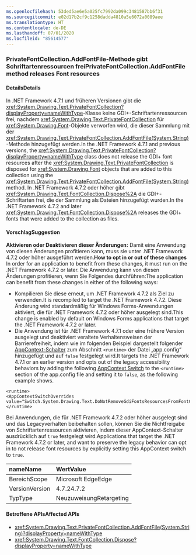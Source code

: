 ```yaml
---
ms.openlocfilehash: 53ded5ae6e5a025fc7992da099c3481587bb6f31
ms.sourcegitcommit: e02d17b2cf9c1258dadda4810a5e6072a0089aee
ms.translationtype: HT
ms.contentlocale: de-DE
ms.lasthandoff: 07/01/2020
ms.locfileid: "85614577"
---
```

### <a name="privatefontcollectionaddfontfile-method-releases-font-resources"></a><span data-ttu-id="1539d-101">PrivateFontCollection.AddFontFile-Methode gibt Schriftartenressourcen frei</span><span class="sxs-lookup"><span data-stu-id="1539d-101">PrivateFontCollection.AddFontFile method releases Font resources</span></span>

#### <a name="details"></a><span data-ttu-id="1539d-102">Details</span><span class="sxs-lookup"><span data-stu-id="1539d-102">Details</span></span>

<span data-ttu-id="1539d-103">In .NET Framework 4.7.1 und früheren Versionen gibt die <xref:System.Drawing.Text.PrivateFontCollection?displayProperty=nameWithType>-Klasse keine GDI+-Schriftartenressourcen frei, nachdem <xref:System.Drawing.Text.PrivateFontCollection> für <xref:System.Drawing.Font>-Objekte verworfen wird, die dieser Sammlung mit der <xref:System.Drawing.Text.PrivateFontCollection.AddFontFile(System.String)>-Methode hinzugefügt werden.</span><span class="sxs-lookup"><span data-stu-id="1539d-103">In the .NET Framework 4.7.1 and previous versions, the <xref:System.Drawing.Text.PrivateFontCollection?displayProperty=nameWithType> class does not release the GDI+ font resources after the <xref:System.Drawing.Text.PrivateFontCollection> is disposed for <xref:System.Drawing.Font> objects that are added to this collection using the <xref:System.Drawing.Text.PrivateFontCollection.AddFontFile(System.String)> method.</span></span> <span data-ttu-id="1539d-104">In .NET Framework 4.7.2 oder höher gibt <xref:System.Drawing.Text.FontCollection.Dispose%2A> die GDI+-Schriftarten frei, die der Sammlung als Dateien hinzugefügt wurden.</span><span class="sxs-lookup"><span data-stu-id="1539d-104">In the .NET Framework 4.7.2 and later <xref:System.Drawing.Text.FontCollection.Dispose%2A> releases the GDI+ fonts that were added to the collection as files.</span></span>

#### <a name="suggestion"></a><span data-ttu-id="1539d-105">Vorschlag</span><span class="sxs-lookup"><span data-stu-id="1539d-105">Suggestion</span></span>

<span data-ttu-id="1539d-106">**Aktivieren oder Deaktivieren dieser Änderungen:** Damit eine Anwendung von diesen Änderungen profitieren kann, muss sie unter .NET Framework 4.7.2 oder höher ausgeführt werden.</span><span class="sxs-lookup"><span data-stu-id="1539d-106">**How to opt in or out of these changes** In order for an application to benefit from these changes, it must run on the .NET Framework 4.7.2 or later.</span></span> <span data-ttu-id="1539d-107">Die Anwendung kann von diesen Änderungen profitieren, wenn Sie Folgendes durchführen:</span><span class="sxs-lookup"><span data-stu-id="1539d-107">The application can benefit from these changes in either of the following ways:</span></span>

- <span data-ttu-id="1539d-108">Kompilieren Sie diese erneut, um .NET Framework 4.7.2 als Ziel zu verwenden.</span><span class="sxs-lookup"><span data-stu-id="1539d-108">It is recompiled to target the .NET Framework 4.7.2.</span></span> <span data-ttu-id="1539d-109">Diese Änderung wird standardmäßig für Windows Forms-Anwendungen aktiviert, die für .NET Framework 4.7.2 oder höher ausgelegt sind.</span><span class="sxs-lookup"><span data-stu-id="1539d-109">This change is enabled by default on Windows Forms applications that target the .NET Framework 4.7.2 or later.</span></span>
- <span data-ttu-id="1539d-110">Die Anwendung ist für .NET Framework 4.7.1 oder eine frühere Version ausgelegt und deaktiviert veraltete Verhaltensweisen der Barrierefreiheit, indem wie im folgenden Beispiel dargestellt folgender [AppContext-Schalter](https://docs.microsoft.com/dotnet/framework/configure-apps/file-schema/runtime/appcontextswitchoverrides-element) zum Abschnitt `<runtime>` der Datei „app.config“ hinzugefügt und auf `false` festgelegt wird.</span><span class="sxs-lookup"><span data-stu-id="1539d-110">It targets the .NET Framework 4.7.1 or an earlier version and opts out of the legacy accessibility behaviors by adding the following [AppContext Switch](https://docs.microsoft.com/dotnet/framework/configure-apps/file-schema/runtime/appcontextswitchoverrides-element) to the `<runtime>` section of the app.config file and setting it to `false`, as the following example shows.</span></span>

<pre><code class="lang-xml">&lt;runtime&gt;&#13;&#10;&lt;AppContextSwitchOverrides value=&quot;Switch.System.Drawing.Text.DoNotRemoveGdiFontsResourcesFromFontCollection=false&quot;/&gt;&#13;&#10;&lt;/runtime&gt;&#13;&#10;</code></pre>

<span data-ttu-id="1539d-111">Bei Anwendungen, die für .NET Framework 4.7.2 oder höher ausgelegt sind und das Legacyverhalten beibehalten sollen, können Sie die Nichtfreigabe von Schriftartenressourcen aktivieren, indem dieser AppContext-Schalter ausdrücklich auf `true` festgelegt wird.</span><span class="sxs-lookup"><span data-stu-id="1539d-111">Applications that target the .NET Framework 4.7.2 or later, and want to preserve the legacy behavior can opt in to not release font resources by explicitly setting this AppContext switch to `true`.</span></span>

| <span data-ttu-id="1539d-112">name</span><span class="sxs-lookup"><span data-stu-id="1539d-112">Name</span></span>    | <span data-ttu-id="1539d-113">Wert</span><span class="sxs-lookup"><span data-stu-id="1539d-113">Value</span></span>       |
|:--------|:------------|
| <span data-ttu-id="1539d-114">Bereich</span><span class="sxs-lookup"><span data-stu-id="1539d-114">Scope</span></span>   | <span data-ttu-id="1539d-115">Microsoft Edge</span><span class="sxs-lookup"><span data-stu-id="1539d-115">Edge</span></span>        |
| <span data-ttu-id="1539d-116">Version</span><span class="sxs-lookup"><span data-stu-id="1539d-116">Version</span></span> | <span data-ttu-id="1539d-117">4.7.2</span><span class="sxs-lookup"><span data-stu-id="1539d-117">4.7.2</span></span>       |
| <span data-ttu-id="1539d-118">Typ</span><span class="sxs-lookup"><span data-stu-id="1539d-118">Type</span></span>    | <span data-ttu-id="1539d-119">Neuzuweisung</span><span class="sxs-lookup"><span data-stu-id="1539d-119">Retargeting</span></span> |

#### <a name="affected-apis"></a><span data-ttu-id="1539d-120">Betroffene APIs</span><span class="sxs-lookup"><span data-stu-id="1539d-120">Affected APIs</span></span>

- <xref:System.Drawing.Text.PrivateFontCollection.AddFontFile(System.String)?displayProperty=nameWithType>
- <xref:System.Drawing.Text.FontCollection.Dispose?displayProperty=nameWithType>
